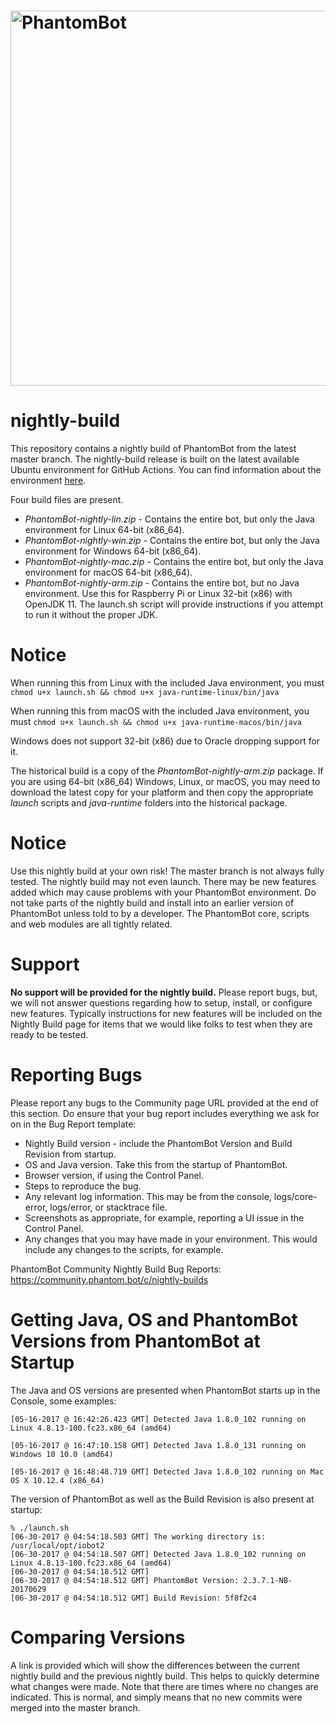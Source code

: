 # <img alt="PhantomBot" src="https://phantombot.tv/img/new-logo-dark-v2.png" width="600px"/>

# nightly-build
This repository contains a nightly build of PhantomBot from the latest master branch.  The nightly-build release is built on the latest available Ubuntu environment for GitHub Actions. You can find information about the environment [here](https://help.github.com/en/actions/automating-your-workflow-with-github-actions/virtual-environments-for-github-hosted-runners#supported-runners-and-hardware-resources).
    
Four build files are present.
* _PhantomBot-nightly-lin.zip_ - Contains the entire bot, but only the Java environment for Linux 64-bit (x86_64).
* _PhantomBot-nightly-win.zip_ - Contains the entire bot, but only the Java environment for Windows 64-bit (x86_64).
* _PhantomBot-nightly-mac.zip_ - Contains the entire bot, but only the Java environment for macOS 64-bit (x86_64).
* _PhantomBot-nightly-arm.zip_ - Contains the entire bot, but no Java environment. Use this for Raspberry Pi or Linux 32-bit (x86) with OpenJDK 11. The launch.sh script will provide instructions if you attempt to run it without the proper JDK.

# Notice
When running this from Linux with the included Java environment, you must `chmod u+x launch.sh && chmod u+x java-runtime-linux/bin/java`

When running this from macOS with the included Java environment, you must `chmod u+x launch.sh && chmod u+x java-runtime-macos/bin/java`

Windows does not support 32-bit (x86) due to Oracle dropping support for it.

The historical build is a copy of the _PhantomBot-nightly-arm.zip_ package. If you are using 64-bit (x86_64) Windows, Linux, or macOS, you may need to download the latest copy for your platform and then copy the appropriate _launch_ scripts and _java-runtime_ folders into the historical package.

# Notice
Use this nightly build at your own risk!  The master branch is not always fully tested.  The nightly build may not even launch.  There may be new features added which may cause problems with your PhantomBot environment.  Do not take parts of the nightly build and install into an earlier version of PhantomBot unless told to by a developer.  The PhantomBot core, scripts and web modules are all tightly related.

# Support
**No support will be provided for the nightly build.**  Please report bugs, but, we will not answer questions regarding how to setup, install, or configure new features.  Typically instructions for new features will be included on the Nightly Build page for items that we would like folks to test when they are ready to be tested.

# Reporting Bugs
Please report any bugs to the Community page URL provided at the end of this section. Do ensure that your bug report includes everything we ask for on in the Bug Report template:

* Nightly Build version - include the PhantomBot Version and Build Revision from startup.
* OS and Java version.  Take this from the startup of PhantomBot.
* Browser version, if using the Control Panel.
* Steps to reproduce the bug.
* Any relevant log information.  This may be from the console, logs/core-error, logs/error, or stacktrace file.
* Screenshots as appropriate, for example, reporting a UI issue in the Control Panel.
* Any changes that you may have made in your environment.  This would include any changes to the scripts, for example.

PhantomBot Community Nightly Build Bug Reports:       
https://community.phantom.bot/c/nightly-builds

# Getting Java, OS and PhantomBot Versions from PhantomBot at Startup
The Java and OS versions are presented when PhantomBot starts up in the Console, some examples:
```
[05-16-2017 @ 16:42:26.423 GMT] Detected Java 1.8.0_102 running on Linux 4.8.13-100.fc23.x86_64 (amd64)

[05-16-2017 @ 16:47:10.158 GMT] Detected Java 1.8.0_131 running on Windows 10 10.0 (amd64)

[05-16-2017 @ 16:48:48.719 GMT] Detected Java 1.8.0_102 running on Mac OS X 10.12.4 (x86_64)
```

The version of PhantomBot as well as the Build Revision is also present at startup:
```
% ./launch.sh 
[06-30-2017 @ 04:54:18.503 GMT] The working directory is: /usr/local/opt/iobot2
[06-30-2017 @ 04:54:18.507 GMT] Detected Java 1.8.0_102 running on Linux 4.8.13-100.fc23.x86_64 (amd64)
[06-30-2017 @ 04:54:18.512 GMT] 
[06-30-2017 @ 04:54:18.512 GMT] PhantomBot Version: 2.3.7.1-NB-20170629
[06-30-2017 @ 04:54:18.512 GMT] Build Revision: 5f8f2c4
```

# Comparing Versions
A link is provided which will show the differences between the current nightly build and the previous nightly build.  This helps to quickly determine what changes were made.  Note that there are times where no changes are indicated.  This is normal, and simply means that no new commits were merged into the master branch.
